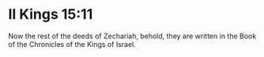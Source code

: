# II Kings 15:11

Now the rest of the deeds of Zechariah, behold, they are written in the Book of the Chronicles of the Kings of Israel.
